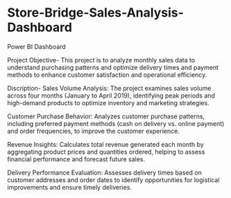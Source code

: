 # Store-Bridge-Sales-Analysis-Dashboard

Power BI Dashboard

Project Objective- This project is to analyze monthly sales data to understand purchasing patterns and optimize delivery times and payment methods to enhance customer satisfaction and operational efficiency.

Discription- Sales Volume Analysis: The project examines sales volume across four months (January to April 2019), identifying peak periods and high-demand products to optimize inventory and marketing strategies.

Customer Purchase Behavior: Analyzes customer purchase patterns, including preferred payment methods (cash on delivery vs. online payment) and order frequencies, to improve the customer experience.

Revenue Insights: Calculates total revenue generated each month by aggregating product prices and quantities ordered, helping to assess financial performance and forecast future sales.

Delivery Performance Evaluation: Assesses delivery times based on customer addresses and order dates to identify opportunities for logistical improvements and ensure timely deliveries.
